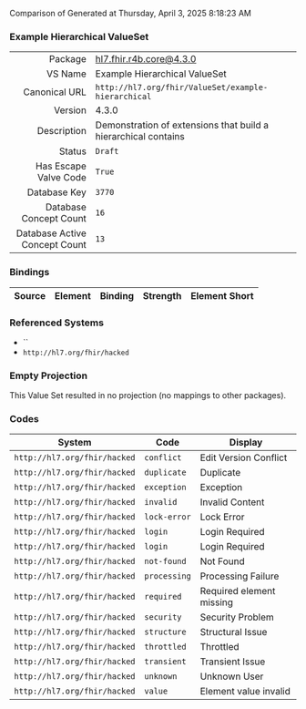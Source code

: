 Comparison of 
Generated at Thursday, April 3, 2025 8:18:23 AM

### Example Hierarchical ValueSet

|      |     |
| ---: | --- |
| Package | hl7.fhir.r4b.core@4.3.0 |
| VS Name | Example Hierarchical ValueSet |
| Canonical URL | `http://hl7.org/fhir/ValueSet/example-hierarchical` |
| Version | 4.3.0 |
| Description | Demonstration of extensions that build a hierarchical contains |
| Status | `Draft` |
| Has Escape Valve Code | `True` |
| Database Key | `3770` |
| Database Concept Count | `16` |
| Database Active Concept Count | `13` |
### Bindings

| Source | Element | Binding | Strength | Element Short |
| ------ | ------- | ------- | -------- | ------------- |

### Referenced Systems

* ``
* `http://hl7.org/fhir/hacked`
### Empty Projection

This Value Set resulted in no projection (no mappings to other packages).

### Codes

| System | Code | Display |
| ------ | ---- | ------- |
| `http://hl7.org/fhir/hacked` | `conflict` | Edit Version Conflict |
| `http://hl7.org/fhir/hacked` | `duplicate` | Duplicate |
| `http://hl7.org/fhir/hacked` | `exception` | Exception |
| `http://hl7.org/fhir/hacked` | `invalid` | Invalid Content |
| `http://hl7.org/fhir/hacked` | `lock-error` | Lock Error |
| `http://hl7.org/fhir/hacked` | `login` | Login Required |
| `http://hl7.org/fhir/hacked` | `login` | Login Required |
| `http://hl7.org/fhir/hacked` | `not-found` | Not Found |
| `http://hl7.org/fhir/hacked` | `processing` | Processing Failure |
| `http://hl7.org/fhir/hacked` | `required` | Required element missing |
| `http://hl7.org/fhir/hacked` | `security` | Security Problem |
| `http://hl7.org/fhir/hacked` | `structure` | Structural Issue |
| `http://hl7.org/fhir/hacked` | `throttled` | Throttled |
| `http://hl7.org/fhir/hacked` | `transient` | Transient Issue |
| `http://hl7.org/fhir/hacked` | `unknown` | Unknown User |
| `http://hl7.org/fhir/hacked` | `value` | Element value invalid |
